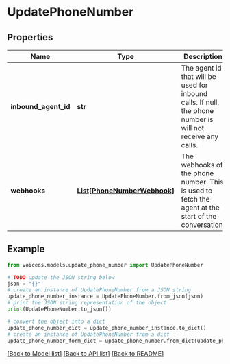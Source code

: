 # UpdatePhoneNumber


## Properties

Name | Type | Description | Notes
------------ | ------------- | ------------- | -------------
**inbound_agent_id** | **str** | The agent id that will be used for inbound calls. If null, the phone number is will not receive any calls. | [optional] 
**webhooks** | [**List[PhoneNumberWebhook]**](PhoneNumberWebhook.md) | The webhooks of the phone number. This is used to fetch the agent at the start of the conversation. | [optional] 

## Example

```python
from voiceos.models.update_phone_number import UpdatePhoneNumber

# TODO update the JSON string below
json = "{}"
# create an instance of UpdatePhoneNumber from a JSON string
update_phone_number_instance = UpdatePhoneNumber.from_json(json)
# print the JSON string representation of the object
print(UpdatePhoneNumber.to_json())

# convert the object into a dict
update_phone_number_dict = update_phone_number_instance.to_dict()
# create an instance of UpdatePhoneNumber from a dict
update_phone_number_form_dict = update_phone_number.from_dict(update_phone_number_dict)
```
[[Back to Model list]](../README.md#documentation-for-models) [[Back to API list]](../README.md#documentation-for-api-endpoints) [[Back to README]](../README.md)


